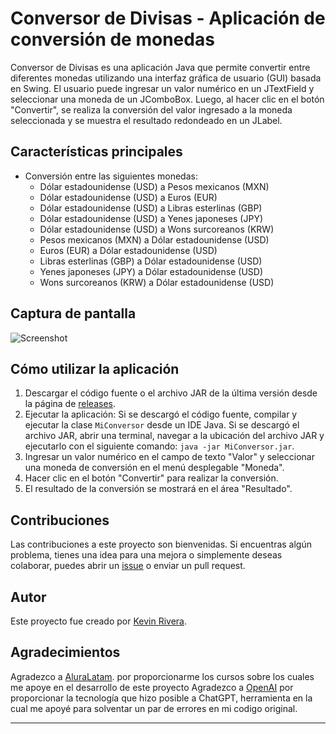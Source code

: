 # Conversor de Divisas - Aplicación de conversión de monedas

Conversor de Divisas es una aplicación Java que permite convertir entre diferentes monedas utilizando una interfaz gráfica de usuario (GUI) basada en Swing. El usuario puede ingresar un valor numérico en un JTextField y seleccionar una moneda de un JComboBox. Luego, al hacer clic en el botón "Convertir", se realiza la conversión del valor ingresado a la moneda seleccionada y se muestra el resultado redondeado en un JLabel.

## Características principales

- Conversión entre las siguientes monedas:
  - Dólar estadounidense (USD) a Pesos mexicanos (MXN)
  - Dólar estadounidense (USD) a Euros (EUR)
  - Dólar estadounidense (USD) a Libras esterlinas (GBP)
  - Dólar estadounidense (USD) a Yenes japoneses (JPY)
  - Dólar estadounidense (USD) a Wons surcoreanos (KRW)
  - Pesos mexicanos (MXN) a Dólar estadounidense (USD)
  - Euros (EUR) a Dólar estadounidense (USD)
  - Libras esterlinas (GBP) a Dólar estadounidense (USD)
  - Yenes japoneses (JPY) a Dólar estadounidense (USD)
  - Wons surcoreanos (KRW) a Dólar estadounidense (USD)

## Captura de pantalla

![Screenshot]()

## Cómo utilizar la aplicación

1. Descargar el código fuente o el archivo JAR de la última versión desde la página de [releases](https://github.com/keriz-rh/ConversorDivisas_Java).
2. Ejecutar la aplicación: Si se descargó el código fuente, compilar y ejecutar la clase `MiConversor` desde un IDE Java. Si se descargó el archivo JAR, abrir una terminal, navegar a la ubicación del archivo JAR y ejecutarlo con el siguiente comando: `java -jar MiConversor.jar`.
3. Ingresar un valor numérico en el campo de texto "Valor" y seleccionar una moneda de conversión en el menú desplegable "Moneda".
4. Hacer clic en el botón "Convertir" para realizar la conversión.
5. El resultado de la conversión se mostrará en el área "Resultado".

## Contribuciones

Las contribuciones a este proyecto son bienvenidas. Si encuentras algún problema, tienes una idea para una mejora o simplemente deseas colaborar, puedes abrir un [issue](https://github.com/tu-usuario/miconversor/issues) o enviar un pull request.

## Autor

Este proyecto fue creado por [Kevin Rivera](https://github.com/keriz-rh).

## Agradecimientos

Agradezco a [AluraLatam](https://app.aluracursos.com). por proporcionarme los cursos sobre los cuales me apoye en el desarrollo de este proyecto
Agradezco a [OpenAI](https://openai.com) por proporcionar la tecnología que hizo posible a ChatGPT, herramienta en la cual me apoyé para solventar un par de errores en mi codigo original.

---
